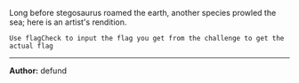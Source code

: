 Long before stegosaurus roamed the earth, another species prowled the sea; here is an artist's rendition.

`Use flagCheck to input the flag you get from the challenge to get the actual flag`

---
**Author:** defund
